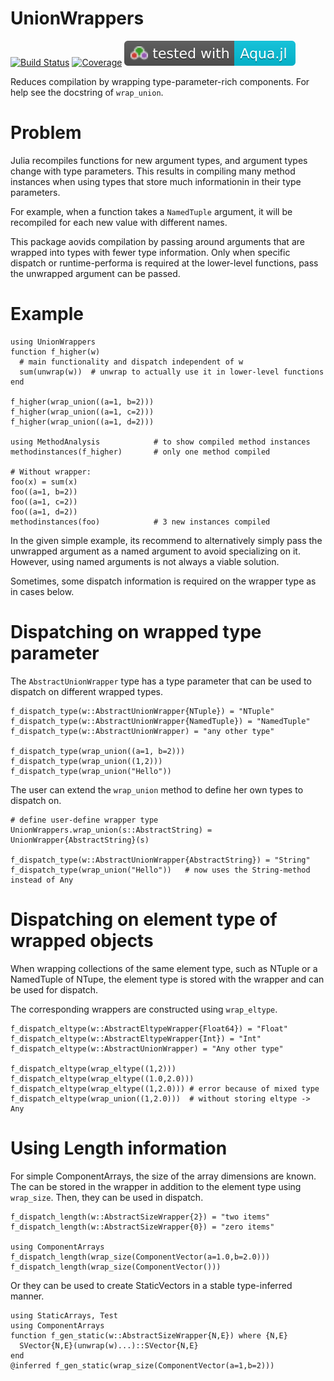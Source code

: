 # UnionWrappers

[![Build Status](https://github.com/bgctw/UnionWrappers.jl/actions/workflows/CI.yml/badge.svg?branch=main)](https://github.com/bgctw/UnionWrappers.jl/actions/workflows/CI.yml?query=branch%3Amain)
[![Coverage](https://codecov.io/gh/bgctw/UnionWrappers.jl/branch/main/graph/badge.svg)](https://codecov.io/gh/bgctw/UnionWrappers.jl)
[![Aqua](https://raw.githubusercontent.com/JuliaTesting/Aqua.jl/master/badge.svg)](https://github.com/JuliaTesting/Aqua.jl)

Reduces compilation by wrapping type-parameter-rich components.
For help see the docstring of `wrap_union`.

# Problem

Julia recompiles functions for new argument types, and argument types change 
with type parameters. This results in compiling many method instances when using types
that store much informationin in their type parameters.

For example, when a function takes a `NamedTuple` argument, it will be recompiled
for each new value with different names.

This package aovids compilation by passing around arguments 
that are wrapped into types with fewer type information. 
Only when specific dispatch or runtime-performa is required at the lower-level
functions, pass the unwrapped argument can be passed.

# Example

```
using UnionWrappers
function f_higher(w)
  # main functionality and dispatch independent of w
  sum(unwrap(w))  # unwrap to actually use it in lower-level functions
end

f_higher(wrap_union((a=1, b=2)))
f_higher(wrap_union((a=1, c=2)))
f_higher(wrap_union((a=1, d=2)))

using MethodAnalysis            # to show compiled method instances
methodinstances(f_higher)       # only one method compiled

# Without wrapper:
foo(x) = sum(x)
foo((a=1, b=2))
foo((a=1, c=2))
foo((a=1, d=2))
methodinstances(foo)            # 3 new instances compiled
```

In the given simple example, its recommend to alternatively simply pass the unwrapped
argument as a named argument to avoid specializing on it. 
However, using named arguments is not always a viable solution.

Sometimes, some dispatch information is required on the wrapper type as in
cases below.

# Dispatching on wrapped type parameter

The `AbstractUnionWrapper` type has a type parameter that can be used
to dispatch on different wrapped types.

```
f_dispatch_type(w::AbstractUnionWrapper{NTuple}) = "NTuple"
f_dispatch_type(w::AbstractUnionWrapper{NamedTuple}) = "NamedTuple"
f_dispatch_type(w::AbstractUnionWrapper) = "any other type"

f_dispatch_type(wrap_union((a=1, b=2)))
f_dispatch_type(wrap_union((1,2)))
f_dispatch_type(wrap_union("Hello"))
```

The user can extend the `wrap_union` method to define her own types to dispatch on.
```
# define user-define wrapper type
UnionWrappers.wrap_union(s::AbstractString) = UnionWrapper{AbstractString}(s)

f_dispatch_type(w::AbstractUnionWrapper{AbstractString}) = "String"
f_dispatch_type(wrap_union("Hello"))   # now uses the String-method instead of Any
```

# Dispatching on element type of wrapped objects

When wrapping collections of the same element type, such as NTuple or
a NamedTuple of NTupe, the element type is stored with the wrapper
and can be used for dispatch.

The corresponding wrappers are constructed using `wrap_eltype`.

```
f_dispatch_eltype(w::AbstractEltypeWrapper{Float64}) = "Float"
f_dispatch_eltype(w::AbstractEltypeWrapper{Int}) = "Int"
f_dispatch_eltype(w::AbstractUnionWrapper) = "Any other type"

f_dispatch_eltype(wrap_eltype((1,2)))
f_dispatch_eltype(wrap_eltype((1.0,2.0)))
f_dispatch_eltype(wrap_eltype((1,2.0))) # error because of mixed type
f_dispatch_eltype(wrap_union((1,2.0)))  # without storing eltype -> Any
```

# Using Length information

For simple ComponentArrays, the size of the array dimensions are known.
The can be stored in the wrapper in addition to the element type using `wrap_size`.
Then, they can be used in dispatch.

```
f_dispatch_length(w::AbstractSizeWrapper{2}) = "two items"
f_dispatch_length(w::AbstractSizeWrapper{0}) = "zero items"

using ComponentArrays
f_dispatch_length(wrap_size(ComponentVector(a=1.0,b=2.0)))
f_dispatch_length(wrap_size(ComponentVector()))
```

Or they can be used to create StaticVectors in a stable type-inferred manner.

```
using StaticArrays, Test
using ComponentArrays
function f_gen_static(w::AbstractSizeWrapper{N,E}) where {N,E} 
  SVector{N,E}(unwrap(w)...)::SVector{N,E}
end
@inferred f_gen_static(wrap_size(ComponentVector(a=1,b=2)))
```








